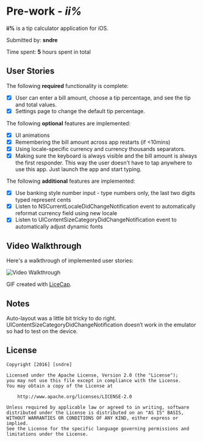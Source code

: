 # Pre-work - *ii%*

**ii%** is a tip calculator application for iOS.

Submitted by: **sndre**

Time spent: **5** hours spent in total

## User Stories

The following **required** functionality is complete:

* [x] User can enter a bill amount, choose a tip percentage, and see the tip and total values.
* [x] Settings page to change the default tip percentage.

The following **optional** features are implemented:
* [x] UI animations
* [x] Remembering the bill amount across app restarts (if <10mins)
* [x] Using locale-specific currency and currency thousands separators.
* [x] Making sure the keyboard is always visible and the bill amount is always the first responder. This way the user doesn't have to tap anywhere to use this app. Just launch the app and start typing.

The following **additional** features are implemented:

- [x] Use banking style number input - type numbers only, the last two digits typed represent cents
- [x] Listen to NSCurrentLocaleDidChangeNotification event to automatically reformat currency field using new locale
- [x] Listen to UIContentSizeCategoryDidChangeNotification event to automatically adjust dynamic fonts

## Video Walkthrough 

Here's a walkthrough of implemented user stories:

<img src='http://i.imgur.com/8Ndq0Qq.gif' title='Video Walkthrough' width='' alt='Video Walkthrough' />

GIF created with [LiceCap](http://www.cockos.com/licecap/).

## Notes

Auto-layout was a little bit tricky to do right.
UIContentSizeCategoryDidChangeNotification doesn’t work in the emulator so had to test on the device.

## License

    Copyright [2016] [sndre]

    Licensed under the Apache License, Version 2.0 (the "License");
    you may not use this file except in compliance with the License.
    You may obtain a copy of the License at

        http://www.apache.org/licenses/LICENSE-2.0

    Unless required by applicable law or agreed to in writing, software
    distributed under the License is distributed on an "AS IS" BASIS,
    WITHOUT WARRANTIES OR CONDITIONS OF ANY KIND, either express or implied.
    See the License for the specific language governing permissions and
    limitations under the License.
